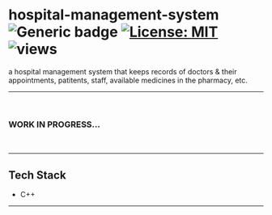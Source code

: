 # hospital-management-system &nbsp; ![Generic badge](https://img.shields.io/badge/University-Project-red.svg) [![License: MIT](https://img.shields.io/badge/License-MIT-yellow.svg)](https://opensource.org/licenses/MIT) ![views](https://visitor-badge.glitch.me/badge?page_id=code-chaser.hospital-management-system) &nbsp;
 a hospital management system that keeps records of doctors & their appointments, patitents, staff, available medicines in the pharmacy, etc.

___

<br>

### **WORK IN PROGRESS...**


<br>

___

## Tech Stack
* C++

___
